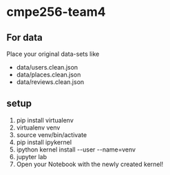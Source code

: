 # cmpe256-team4

## For data
Place your original data-sets like
- data/users.clean.json
- data/places.clean.json
- data/reviews.clean.json

## setup
1. pip install virtualenv
2. virtualenv venv
3. source venv/bin/activate
4. pip install ipykernel
5. ipython kernel install --user --name=venv
6. jupyter lab
7. Open your Notebook with the newly created kernel!